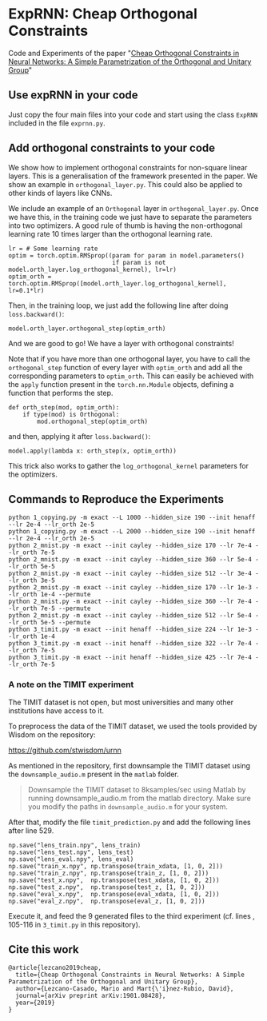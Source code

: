 # ExpRNN: Cheap Orthogonal Constraints

Code and Experiments of the paper "[Cheap Orthogonal Constraints in Neural Networks: A Simple Parametrization of the Orthogonal and Unitary Group][arxiv]"

## Use expRNN in your code

Just copy the four main files into your code and start using the class `ExpRNN` included in the file `exprnn.py`.

## Add orthogonal constraints to your code

We show how to implement orthogonal constraints for non-square linear layers. This is a generalisation of the framework presented in the paper. We show an example in `orthogonal_layer.py`. This could also be applied to other kinds of layers like CNNs.

We include an example of an `Orthogonal` layer in `orthogonal_layer.py`. Once we have this, in the training code we just have to separate the parameters into two optimizers. A good rule of thumb is having the non-orthogonal learning rate 10 times larger than the orthogonal learning rate.

    lr = # Some learning rate
    optim = torch.optim.RMSprop((param for param in model.parameters()
                                 if param is not model.orth_layer.log_orthogonal_kernel), lr=lr)
    optim_orth = torch.optim.RMSprop([model.orth_layer.log_orthogonal_kernel], lr=0.1*lr)

Then, in the training loop, we just add the following line after doing `loss.backward()`:

    model.orth_layer.orthogonal_step(optim_orth)

And we are good to go! We have a layer with orthogonal constraints!

Note that if you have more than one orthogonal layer, you have to call the `orthogonal_step` function of every layer with `optim_orth` and add all the corresponding parameters to `optim_orth`. This can easily be achieved with the `apply` function present in the `torch.nn.Module` objects, defining a function that performs the step.

    def orth_step(mod, optim_orth):
        if type(mod) is Orthogonal:
            mod.orthogonal_step(optim_orth)

and then, applying it after `loss.backward()`:

    model.apply(lambda x: orth_step(x, optim_orth))

This trick also works to gather the `log_orthogonal_kernel` parameters for the optimizers.

## Commands to Reproduce the Experiments

    python 1_copying.py -m exact --L 1000 --hidden_size 190 --init henaff --lr 2e-4 --lr_orth 2e-5
    python 1_copying.py -m exact --L 2000 --hidden_size 190 --init henaff --lr 2e-4 --lr_orth 2e-5
    python 2_mnist.py -m exact --init cayley --hidden_size 170 --lr 7e-4 --lr_orth 7e-5
    python 2_mnist.py -m exact --init cayley --hidden_size 360 --lr 5e-4 --lr_orth 5e-5
    python 2_mnist.py -m exact --init cayley --hidden_size 512 --lr 3e-4 --lr_orth 3e-5
    python 2_mnist.py -m exact --init cayley --hidden_size 170 --lr 1e-3 --lr_orth 1e-4 --permute
    python 2_mnist.py -m exact --init cayley --hidden_size 360 --lr 7e-4 --lr_orth 7e-5 --permute
    python 2_mnist.py -m exact --init cayley --hidden_size 512 --lr 5e-4 --lr_orth 5e-5 --permute
    python 3_timit.py -m exact --init henaff --hidden_size 224 --lr 1e-3 --lr_orth 1e-4
    python 3_timit.py -m exact --init henaff --hidden_size 322 --lr 7e-4 --lr_orth 7e-5
    python 3_timit.py -m exact --init henaff --hidden_size 425 --lr 7e-4 --lr_orth 7e-5

### A note on the TIMIT experiment
The TIMIT dataset is not open, but most universities and many other institutions have access to it.

To preprocess the data of the TIMIT dataset, we used the tools provided by Wisdom on the repository:

https://github.com/stwisdom/urnn

As mentioned in the repository, first downsample the TIMIT dataset using the `downsample_audio.m` present in the `matlab` folder.

> Downsample the TIMIT dataset to 8ksamples/sec using Matlab by running downsample_audio.m from the matlab directory. Make sure you modify the paths in `downsample_audio.m` for your system.

After that, modify the file `timit_prediction.py` and add the following lines after line 529.

    np.save("lens_train.npy", lens_train)
    np.save("lens_test.npy", lens_test)
    np.save("lens_eval.npy", lens_eval)
    np.save("train_x.npy", np.transpose(train_xdata, [1, 0, 2]))
    np.save("train_z.npy", np.transpose(train_z, [1, 0, 2]))
    np.save("test_x.npy",  np.transpose(test_xdata, [1, 0, 2]))
    np.save("test_z.npy",  np.transpose(test_z, [1, 0, 2]))
    np.save("eval_x.npy",  np.transpose(eval_xdata, [1, 0, 2]))
    np.save("eval_z.npy",  np.transpose(eval_z, [1, 0, 2]))

Execute it, and feed the 9 generated files to the third experiment (cf. lines , 105-116 in `3_timit.py` in this repository).

## Cite this work

    @article{lezcano2019cheap,
      title={Cheap Orthogonal Constraints in Neural Networks: A Simple Parametrization of the Orthogonal and Unitary Group},
      author={Lezcano-Casado, Mario and Mart{\'i}nez-Rubio, David},
      journal={arXiv preprint arXiv:1901.08428},
      year={2019}
    }

[arxiv]: https://arxiv.org/abs/1901.08428
